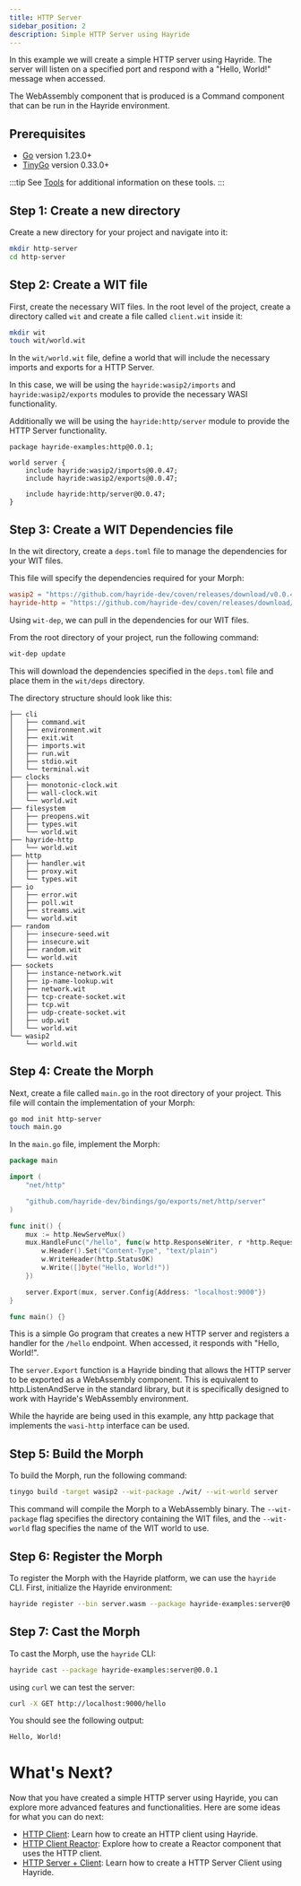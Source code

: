```yaml
---
title: HTTP Server
sidebar_position: 2
description: Simple HTTP Server using Hayride
---
```


In this example we will create a simple HTTP server using Hayride. The server will listen on a specified port and respond with a "Hello, World!" message when accessed. 

The WebAssembly component that is produced is a Command component that can be run in the Hayride environment.

## Prerequisites
- [Go](https://go.dev/doc/install) version 1.23.0+
- [TinyGo](https://tinygo.org/) version 0.33.0+

:::tip
See [Tools](../../tools.md) for additional information on these tools.
:::

## Step 1: Create a new directory
Create a new directory for your project and navigate into it:

```bash
mkdir http-server
cd http-server
```

## Step 2: Create a WIT file
First, create the necessary WIT files. In the root level of the project, create a directory called `wit` and create a file called `client.wit` inside it:

```bash
mkdir wit
touch wit/world.wit
```

In the `wit/world.wit` file, define a world that will include the necessary imports and exports for a HTTP Server.

In this case, we will be using the `hayride:wasip2/imports` and `hayride:wasip2/exports` modules to provide the necessary WASI functionality. 

Additionally we will be using the `hayride:http/server` module to provide the HTTP Server functionality. 

```wit
package hayride-examples:http@0.0.1;

world server {
    include hayride:wasip2/imports@0.0.47;
    include hayride:wasip2/exports@0.0.47;
 
    include hayride:http/server@0.0.47;
}
```

## Step 3: Create a WIT Dependencies file

In the wit directory, create a `deps.toml` file to manage the dependencies for your WIT files. 

This file will specify the dependencies required for your Morph:

```toml
wasip2 = "https://github.com/hayride-dev/coven/releases/download/v0.0.47/hayride_wasip2_v0.0.47.tar.gz"
hayride-http = "https://github.com/hayride-dev/coven/releases/download/v0.0.47/hayride_http_v0.0.47.tar.gz""
```

Using `wit-dep`, we can pull in the dependencies for our WIT files. 

From the root directory of your project, run the following command:

```bash
wit-dep update
```

This will download the dependencies specified in the `deps.toml` file and place them in the `wit/deps` directory.

The directory structure should look like this:

```wit/deps
├── cli
│   ├── command.wit
│   ├── environment.wit
│   ├── exit.wit
│   ├── imports.wit
│   ├── run.wit
│   ├── stdio.wit
│   └── terminal.wit
├── clocks
│   ├── monotonic-clock.wit
│   ├── wall-clock.wit
│   └── world.wit
├── filesystem
│   ├── preopens.wit
│   ├── types.wit
│   └── world.wit
├── hayride-http
│   └── world.wit
├── http
│   ├── handler.wit
│   ├── proxy.wit
│   └── types.wit
├── io
│   ├── error.wit
│   ├── poll.wit
│   ├── streams.wit
│   └── world.wit
├── random
│   ├── insecure-seed.wit
│   ├── insecure.wit
│   ├── random.wit
│   └── world.wit
├── sockets
│   ├── instance-network.wit
│   ├── ip-name-lookup.wit
│   ├── network.wit
│   ├── tcp-create-socket.wit
│   ├── tcp.wit
│   ├── udp-create-socket.wit
│   ├── udp.wit
│   └── world.wit
└── wasip2
    └── world.wit
```


## Step 4: Create the Morph

Next, create a file called `main.go` in the root directory of your project. This file will contain the implementation of your Morph:

```bash
go mod init http-server
touch main.go
```


In the `main.go` file, implement the Morph:

```go
package main

import (
	"net/http"

	"github.com/hayride-dev/bindings/go/exports/net/http/server"
)

func init() {
	mux := http.NewServeMux()
	mux.HandleFunc("/hello", func(w http.ResponseWriter, r *http.Request) {
		w.Header().Set("Content-Type", "text/plain")
		w.WriteHeader(http.StatusOK)
		w.Write([]byte("Hello, World!"))
	})

	server.Export(mux, server.Config{Address: "localhost:9000"})
}

func main() {}
```

This is a simple Go program that creates a new HTTP server and registers a handler for the `/hello` endpoint. When accessed, it responds with "Hello, World!".

The `server.Export` function is a Hayride binding that allows the HTTP server to be exported as a WebAssembly component. This is equivalent to http.ListenAndServe in the standard library, but it is specifically designed to work with Hayride's WebAssembly environment.

While the hayride are being used in this example, any http package that implements the `wasi-http` interface can be used.

## Step 5: Build the Morph
To build the Morph, run the following command:

```bash
tinygo build -target wasip2 --wit-package ./wit/ --wit-world server
```

This command will compile the Morph to a WebAssembly binary. The `--wit-package` flag specifies the directory containing the WIT files, and the `--wit-world` flag specifies the name of the WIT world to use.

## Step 6: Register the Morph 

To register the Morph with the Hayride platform, we can use the `hayride` CLI. First, initialize the Hayride environment:

```bash
hayride register --bin server.wasm --package hayride-examples:server@0.0.1
```

## Step 7: Cast the Morph

To cast the Morph, use the `hayride` CLI:

```bash
hayride cast --package hayride-examples:server@0.0.1
```

using `curl` we can test the server:

```bash
curl -X GET http://localhost:9000/hello
```
You should see the following output:

```bash
Hello, World!
```

# What's Next? 

Now that you have created a simple HTTP server using Hayride, you can explore more advanced features and functionalities. Here are some ideas for what you can do next:

- [HTTP Client](./client.md): Learn how to create an HTTP client using Hayride.
- [HTTP Client Reactor](./client-reactor.md): Explore how to create a Reactor component that uses the HTTP client.
- [HTTP Server + Client](./server-client.md): Learn how to create a HTTP Server Client using Hayride.



